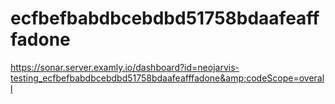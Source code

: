 # ecfbefbabdbcebdbd51758bdaafeafffadone
https://sonar.server.examly.io/dashboard?id=neojarvis-testing_ecfbefbabdbcebdbd51758bdaafeafffadone&amp;codeScope=overall
